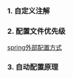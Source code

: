 ### 1. 自定义注解

### 2. 配置文件优先级
[spring外部配置方式](https://docs.spring.io/spring-boot/docs/1.5.9.RELEASE/reference/htmlsingle/#boot-features-external-config)
### 3. 自动配置原理

